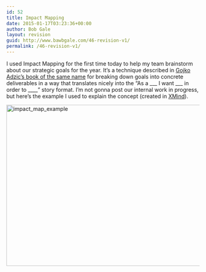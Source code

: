 ```yaml
---
id: 52
title: Impact Mapping
date: 2015-01-17T03:23:36+00:00
author: Bob Gale
layout: revision
guid: http://www.bawbgale.com/46-revision-v1/
permalink: /46-revision-v1/
---
```

I used Impact Mapping for the first time today to help my team brainstorm about our strategic goals for the year. It’s a technique described in [Gojko Adzic&#8217;s book of the same name](http://impactmapping.org/book.php) for breaking down goals into concrete deliverables in a way that translates nicely into the “As a \___ I want \___ in order to \____” story format. I’m not gonna post our internal work in progress, but here’s the example I used to explain the concept (created in [XMind](http://www.xmind.net)).

[<img class="alignnone wp-image-49 size-full" src="http://www.bawbgale.com/wp-content/uploads/2015/01/impact_map_example.png" alt="impact_map_example" width="743" height="421" srcset="https://www.bawbgale.com/wp-content/uploads/2015/01/impact_map_example.png 743w, https://www.bawbgale.com/wp-content/uploads/2015/01/impact_map_example-300x170.png 300w" sizes="(max-width: 743px) 100vw, 743px" />](http://www.bawbgale.com/wp-content/uploads/2015/01/impact_map_example.png)